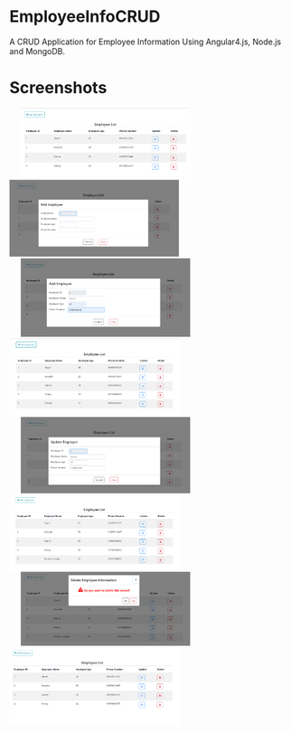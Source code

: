 # EmployeeInfoCRUD
A CRUD Application for Employee Information Using Angular4.js, Node.js and MongoDB.

# Screenshots

<img src="Screenshots/1.png" width=300 hspace="20" ><span><img src="Screenshots/2.png" width=300 >
<img src="Screenshots/3.png" width=300 hspace="20"> <img src="Screenshots/4.png" width=300 >
<img src="Screenshots/5.png" width=300 hspace="20"> <img src="Screenshots/6.png" width=300 >
<img src="Screenshots/7.png" width=300 hspace="20"> <img src="Screenshots/8.png" width=300 >
